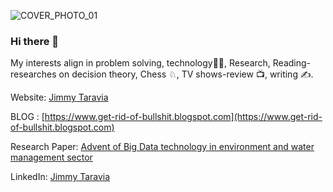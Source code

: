 

![COVER_PHOTO_01](https://user-images.githubusercontent.com/79863205/193458336-5d7f8eb6-86b0-4276-925a-62c27bba95c6.png)

### Hi there 👋
My interests align in problem solving, technology👨‍💻, Research, Reading-researches on decision theory, Chess ♘, TV shows-review 📺, writing ✍️.


 
Website: [Jimmy Taravia](https://www.jimmytaravia.com)

BLOG : [https://www.get-rid-of-bullshit.blogspot.com](https://www.get-rid-of-bullshit.blogspot.com) 

Research Paper: [ Advent of Big Data technology in environment and water management sector ](https://doi.org/10.1007/s11356-021-14017-y)

LinkedIn: [Jimmy Taravia](https://www.linkedin.com/in/jimmytaravia)


<!--
**Jimmy-Taravia2001/Jimmy-Taravia2001** is a ✨ _special_ ✨ repository because its `README.md` (this file) appears on your GitHub profile.

Here are some ideas to get you started:

- 🔭 I’m currently working on ...
- 🌱 I’m currently learning ...
- 👯 I’m looking to collaborate on ...
- 🤔 I’m looking for help with ...
- 💬 Ask me about ...
- 📫 How to reach me: ...
- 😄 Pronouns: ...
- ⚡ Fun fact: ...
-->

